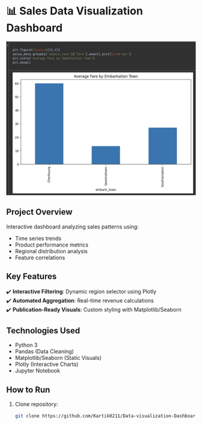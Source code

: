 # 📊 Sales Data Visualization Dashboard

![Monthly Sales Trend](monthly_trend.png)

## Project Overview
Interactive dashboard analyzing sales patterns using:
- Time series trends
- Product performance metrics
- Regional distribution analysis
- Feature correlations

## Key Features
✔️ **Interactive Filtering**: Dynamic region selector using Plotly  
✔️ **Automated Aggregation**: Real-time revenue calculations  
✔️ **Publication-Ready Visuals**: Custom styling with Matplotlib/Seaborn  

## Technologies Used
- Python 3
- Pandas (Data Cleaning)
- Matplotlib/Seaborn (Static Visuals)
- Plotly (Interactive Charts)
- Jupyter Notebook

## How to Run
1. Clone repository:
   ```bash
   git clone https://github.com/Kartik0211/Data-visualization-Dashboard.git
